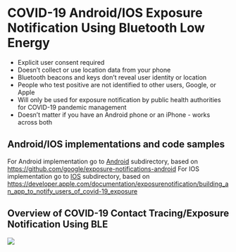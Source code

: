 # COVID-19 Android/IOS Exposure Notification Using Bluetooth Low Energy
- Explicit user consent required
- Doesn’t collect or use location data from your phone
- Bluetooth beacons and keys don’t reveal user identity or location
- People who test positive are not identified to other users, Google, or Apple
- Will only be used for exposure notification by public health authorities for COVID-19 pandemic management
- Doesn’t matter if you have an Android phone or an iPhone - works across both

## Android/IOS implementations and code samples
For Android implementation go to [Android](android) subdirectory, based on https://github.com/google/exposure-notifications-android
For IOS implementation go to [IOS](ios) subdirectory, based on https://developer.apple.com/documentation/exposurenotification/building_an_app_to_notify_users_of_covid-19_exposure

## Overview of COVID-19 Contact Tracing/Exposure Notification Using BLE
![](framework-overview.png)